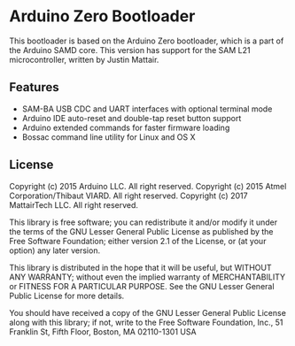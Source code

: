 # Arduino Zero Bootloader

This bootloader is based on the Arduino Zero bootloader, which is a part of the Arduino SAMD core. 
This version has support for the SAM L21 microcontroller, written by Justin Mattair.

## Features

* SAM-BA USB CDC and UART interfaces with optional terminal mode
* Arduino IDE auto-reset and double-tap reset button support
* Arduino extended commands for faster firmware loading
* Bossac command line utility for Linux and OS X

## License

Copyright (c) 2015 Arduino LLC.  All right reserved.
Copyright (c) 2015 Atmel Corporation/Thibaut VIARD.  All right reserved.
Copyright (c) 2017 MattairTech LLC. All right reserved.

This library is free software; you can redistribute it and/or
modify it under the terms of the GNU Lesser General Public
License as published by the Free Software Foundation; either
version 2.1 of the License, or (at your option) any later version.

This library is distributed in the hope that it will be useful,
but WITHOUT ANY WARRANTY; without even the implied warranty of
MERCHANTABILITY or FITNESS FOR A PARTICULAR PURPOSE.
See the GNU Lesser General Public License for more details.

You should have received a copy of the GNU Lesser General Public
License along with this library; if not, write to the Free Software
Foundation, Inc., 51 Franklin St, Fifth Floor, Boston, MA  02110-1301  USA

